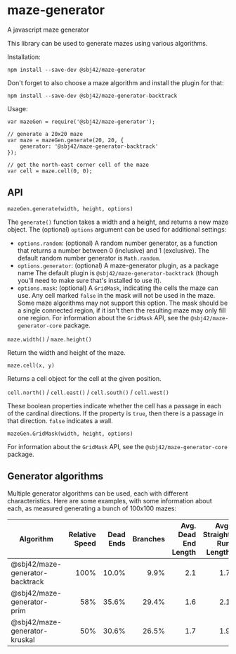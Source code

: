 # maze-generator
A javascript maze generator

This library can be used to generate mazes using various algorithms.

Installation:

```
npm install --save-dev @sbj42/maze-generator
```

Don't forget to also choose a maze algorithm and install the plugin for that:

```
npm install --save-dev @sbj42/maze-generator-backtrack
```

Usage:

```
var mazeGen = require('@sbj42/maze-generator');

// generate a 20x20 maze
var maze = mazeGen.generate(20, 20, {
    generator: '@sbj42/maze-generator-backtrack'
});

// get the north-east corner cell of the maze
var cell = maze.cell(0, 0);
```

## API

`mazeGen.generate(width, height, options)`

The `generate()` function takes a width and a height, and returns a new maze object.  The (optional) `options` argument
can be used for additional settings:
* `options.random`: (optional) A random number generator, as a function that returns a number between 0 (inclusive) and
1 (exclusive).  The default random number generator is `Math.random`.
* `options.generator`: (optional) A maze-generator plugin, as a package name  The default plugin is
`@sbj42/maze-generator-backtrack` (though you'll need to make sure that's installed to use it).
* `options.mask`: (optional) A `GridMask`, indicating the cells the maze can use.  Any cell marked `false` in the mask
will not be used in the maze.  Some maze algorithms may not support this option.  The mask should be a single connected
region, if it isn't then the resulting maze may only fill one region.  For information about the `GridMask` API,
see the `@sbj42/maze-generator-core` package.

`maze.width()` / `maze.height()`

Return the width and height of the maze.

`maze.cell(x, y)`

Returns a cell object for the cell at the given position.

`cell.north()` / `cell.east()` / `cell.south()` / `cell.west()`

These boolean properties indicate whether the cell has a passage in each of the cardinal directions.  If the property
is `true`, then there is a passage in that direction.  `false` indicates a wall.

`mazeGen.GridMask(width, height, options)`

For information about the `GridMask` API, see the `@sbj42/maze-generator-core` package.

## Generator algorithms

Multiple generator algorithms can be used, each with different characteristics.  Here are some examples, with some
information about each, as measured generating a bunch of 100x100 mazes: 

| Algorithm                       | Relative Speed | Dead Ends | Branches | Avg. Dead End Length | Avg. Straight Run Length |
| ------------------------------- | --------------:| ---------:| --------:| --------------------:| ------------------------:|
| @sbj42/maze-generator-backtrack |           100% |     10.0% |     9.9% |                  2.1 |                      1.7 |
| @sbj42/maze-generator-prim      |            58% |     35.6% |    29.4% |                  1.6 |                      2.1 |
| @sbj42/maze-generator-kruskal   |            50% |     30.6% |    26.5% |                  1.7 |                      1.9 |